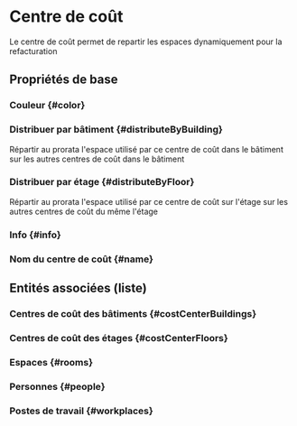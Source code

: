 <!--- THIS FILE IS GENERATED PLEASE DO NOT EDIT IT DIRECTLY --->
# Centre de coût

Le centre de coût permet de repartir les espaces dynamiquement pour la refacturation

## Propriétés de base

### Couleur {#color}
        

### Distribuer par bâtiment {#distributeByBuilding}
        
Répartir au prorata l'espace utilisé par ce centre de coût dans le bâtiment sur les autres centres de coût dans le bâtiment
### Distribuer par étage {#distributeByFloor}
        
Répartir au prorata l'espace utilisé par ce centre de coût sur l'étage sur les autres centres de coût du même l'étage
### Info {#info}
        

### Nom du centre de coût {#name}
        




## Entités associées (liste)

### Centres de coût des bâtiments {#costCenterBuildings}
        

### Centres de coût des étages {#costCenterFloors}
        

### Espaces {#rooms}
        

### Personnes {#people}
        

### Postes de travail {#workplaces}
        




